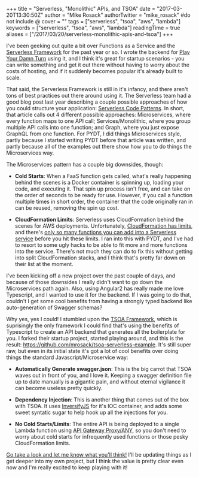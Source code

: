 +++
title = "Serverless, \"Monolithic\" APIs, and TSOA"
date = "2017-03-20T13:30:50Z"
author = "Mike Rosack"
authorTwitter = "mike_rosack" #do not include @
cover = ""
tags = ["serverless", "tsoa", "aws", "lambda"]
keywords = ["serverless", "tsoa", "aws", "lambda"]
readingTime = true
aliases = ["/2017/03/20/serverless-monolithic-apis-and-tsoa"]
+++

I've been geeking out quite a bit over Functions as a Service and the [Serverless Framework](https://serverless.com/) for the past year or so.  I wrote the backend for [Play Your Damn Turn](https://www.playyourdamnturn.com/) using it, and I think it's great for startup scenarios - you can write something and get it out there without having to worry about the costs of hosting, and if it suddenly becomes popular it's already built to scale.

That said, the Serverless Framework is still in it's infancy, and there aren't tons of best practices out there around using it. The Serverless team had a good blog post last year describing a couple possible approaches of how you could structure your application: [Serverless Code Patterns](https://serverless.com/blog/serverless-architecture-code-patterns/). In short, that article calls out 4 different possible approaches: Microservices, where every function maps to one API call; Services/Monolithic, where you group multiple API calls into one function; and Graph, where you just expose GraphQL from one function. For PYDT, I did things Microservices style, partly because I started writing PYDT before that article was written, and partly because all of the examples out there show how you to do things the Microservices way.

The Microservices pattern has a couple big downsides, though:

* **Cold Starts**: When a FaaS function gets called, what's really happening behind the scenes is a Docker container is spinning up, loading your code, and executing it.  That spin up process isn't free, and can take on the order of seconds to be ready for use.  However, if you call a function multiple times in short order, the container that the code originally ran in can be reused, removing the spin up cost.

* **CloudFormation Limits**: Serverless uses CloudFormation behind the scenes for AWS deployments.  Unfortunately, [CloudFormation has limits](http://docs.aws.amazon.com/AWSCloudFormation/latest/UserGuide/cloudformation-limits.html), and there's [only so many functions you can add into a Serverless service](https://github.com/serverless/serverless/issues/2853) before you hit these limits.  I ran into this with PYDT, and I've had to resort to some ugly hacks to be able to fit more and more functions into the service.  There's not much they can do to fix this without getting into split CloudFormation stacks, and I think that's pretty far down on their list at the moment.

I've been kicking off a new project over the past couple of days, and because of those downsides I really didn't want to go down the Microservices path again.  Also, using Angular2 has really made me love Typescript, and I wanted to use it for the backend.  If I was going to do that, couldn't I get some cool benefits from having a strongly typed backend like auto-generation of Swagger schemas?

Why yes, yes I could!  I stumbled upon the [TSOA Framework](https://github.com/lukeautry/tsoa), which is suprisingly the only framework I could find that's using the benefits of Typescript to create an API backend that generates all the boilerplate for you.  I forked their startup project, started playing around, and this is the result: https://github.com/mrosack/tsoa-serverless-example.  It's still super raw, but even in its initial state it's got a lot of cool benefits over doing things the standard Javascript/Microservice way:

* **Automatically Generate swagger.json**: This is the big carrot that TSOA waves out in front of you, and I love it.  Keeping a swagger definition file up to date manually is a gigantic pain, and without eternal vigilance it can become useless pretty quickly.

* **Dependency Injection**: This is another thing that comes out of the box with TSOA.  It uses [InversifyJS](https://github.com/inversify/InversifyJS) for it's IOC container, and adds some sweet syntatic sugar to help hook up all the injections for you.

* **No Cold Starts/Limits**: The entire API is being deployed to a single Lambda function using [API Gateway Proxy/ANY](http://docs.aws.amazon.com/apigateway/latest/developerguide/api-gateway-create-api-as-simple-proxy-for-http.html), so you don't need to worry about cold starts for infrequently used functions or those pesky CloudFormation limits.

[Go take a look and let me know what you'll think!](https://github.com/mrosack/tsoa-serverless-example)  I'll be updating things as I get deeper into my own project, but I think the value is pretty clear even now and I'm really excited to keep playing with it!